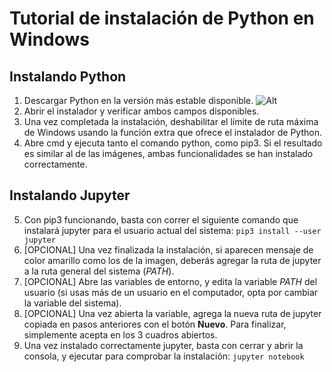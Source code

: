 # Tutorial de instalación de Python en Windows
## Instalando Python

 1. Descargar Python en la versión más estable disponible.
![Alt](/Im%C3%A1genes/Tutorial%20Python%20Windows/1.png "Title")
 2. Abrir el instalador y verificar ambos campos disponibles.
 3. Una vez completada la instalación, deshabilitar el límite de ruta máxima de Windows usando la función extra que ofrece el instalador de Python.
 4. Abre cmd y ejecuta tanto el comando python, como pip3. Si el resultado es similar al de las imágenes, ambas funcionalidades se han instalado correctamente.
## Instalando Jupyter
 5. Con pip3 funcionando, basta con correr el siguiente comando que instalará jupyter para el usuario actual del sistema:
`pip3 install --user jupyter`
 6. [OPCIONAL] Una vez finalizada la instalación, si aparecen mensaje de color amarillo como los de la imagen, deberás agregar la ruta de jupyter a la ruta general del sistema (*PATH*).
 7. [OPCIONAL] Abre las variables de entorno, y edita la variable *PATH* del usuario (si usas más de un usuario en el computador, opta por cambiar la variable del sistema).
 8. [OPCIONAL] Una vez abierta la variable, agrega la nueva ruta de jupyter copiada en pasos anteriores con el botón **Nuevo**. Para finalizar, simplemente acepta en los 3 cuadros abiertos.
 9. Una vez instalado correctamente jupyter, basta con cerrar y abrir la consola, y ejecutar para comprobar la instalación:
`jupyter notebook`
<!--stackedit_data:
eyJoaXN0b3J5IjpbLTE4ODUwNDA1NDYsLTEyODU2NDc4ODksMT
Q3MDQ4NDcxM119
-->